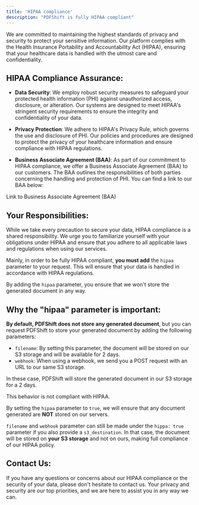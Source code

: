 ```yaml
---
title: 'HIPAA compliance'
description: "PDFShift is fully HIPAA compliant"
---
```


We are committed to maintaining the highest standards of privacy and security to protect your sensitive information. Our platform complies with the Health Insurance Portability and Accountability Act (HIPAA), ensuring that your healthcare data is handled with the utmost care and confidentiality.

## HIPAA Compliance Assurance:

 * **Data Security**: We employ robust security measures to safeguard your protected health information (PHI) against unauthorized access, disclosure, or alteration. Our systems are designed to meet HIPAA's stringent security requirements to ensure the integrity and confidentiality of your data.

 * **Privacy Protection**: We adhere to HIPAA's Privacy Rule, which governs the use and disclosure of PHI. Our policies and procedures are designed to protect the privacy of your healthcare information and ensure compliance with HIPAA regulations.

 * **Business Associate Agreement (BAA)**: As part of our commitment to HIPAA compliance, we offer a Business Associate Agreement (BAA) to our customers. The BAA outlines the responsibilities of both parties concerning the handling and protection of PHI. You can find a link to our BAA below:

<div class="mt-12 text-center"><a href="/documents/baa.pdf" title="Download our Business Associate Agreement" class="inline-flex border items-center justify-center px-10 py-3 rounded-lg gap-1 group transition-bg duration-300 bg-purple border-purple text-white hover:bg-navy-700 hover:text-white hover:border-navy-700 cursor-pointer" style="text-decoration: none">Link to Business Associate Agreement (BAA)</a></div>

## Your Responsibilities:

While we take every precaution to secure your data, HIPAA compliance is a shared responsibility. We urge you to familiarize yourself with your obligations under HIPAA and ensure that you adhere to all applicable laws and regulations when using our services.

Mainly, in order to be fully HIPAA compliant, **you must add** the `hipaa` parameter to your request. This will ensure that your data is handled in accordance with HIPAA regulations.

By adding the `hipaa` parameter, you ensure that we won't store the generated document in any way.

## Why the "hipaa" parameter is important:

**By default, PDFShift does not store any generated document**, but you can request PDFShift to store your generated document by adding the following parameters:

 * `filename`: By setting this parameter, the document will be stored on our S3 storage and will be available for 2 days.
 * `webhook`: When using a webhook, we send you a POST request with an URL to our same S3 storage.

In these case, PDFShift will store the generated document in our S3 storage for a 2 days.

This behavior is not compliant with HIPAA.

By setting the `hipaa` parameter to `true`, we will ensure that any document generated are **NOT** stored on our servers.

`filename` and `webhook` parameter can still be made under the `hippa: true` parameter if you also provide a `s3_destination`. In that case, the document will be stored on **your S3 storage** and not on ours, making full compliance of our HIPAA policy.

## Contact Us:

If you have any questions or concerns about our HIPAA compliance or the security of your data, please don't hesitate to contact us. Your privacy and security are our top priorities, and we are here to assist you in any way we can.